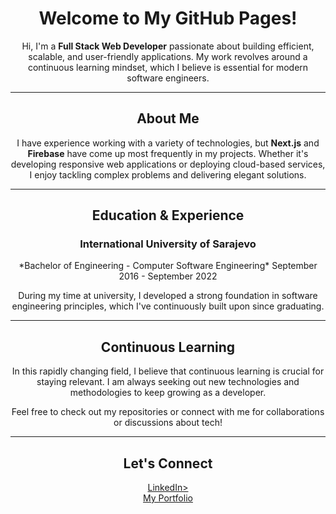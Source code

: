 <div align="center">


<h1>Welcome to My GitHub Pages!</h1>


Hi, I'm a **Full Stack Web Developer** passionate about building efficient, scalable, and user-friendly applications. My work revolves around a continuous learning mindset, which I believe is essential for modern software engineers.


---


<h2>About Me</h2>

I have experience working with a variety of technologies, but **Next.js** and **Firebase** have come up most frequently in my projects. Whether it's developing responsive web applications or deploying cloud-based services, I enjoy tackling complex problems and delivering elegant solutions.

---


<h2>Education & Experience</h2>

<h3>International University of Sarajevo</h3> 
*Bachelor of Engineering - Computer Software Engineering*  
September 2016 - September 2022  

During my time at university, I developed a strong foundation in software engineering principles, which I've continuously built upon since graduating.

---



<h2>Continuous Learning</h2>

In this rapidly changing field, I believe that continuous learning is crucial for staying relevant. I am always seeking out new technologies and methodologies to keep growing as a developer.

Feel free to check out my repositories or connect with me for collaborations or discussions about tech!


---

<h2>Let's Connect</h2>

<a href="https://www.linkedin.com/in/armin-isakovi%C4%87-b07b24215/">LinkedIn></a>  
<a href="https://portofolio-phi-sepia.vercel.app/signin">My Portfolio</a>


</div>
